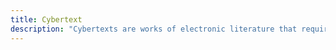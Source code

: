 ```yaml
---
title: Cybertext
description: "Cybertexts are works of electronic literature that require active participation from the reader to navigate or generate narrative through the use of hyperlinks, algorithms, or interactive elements."
---
```

